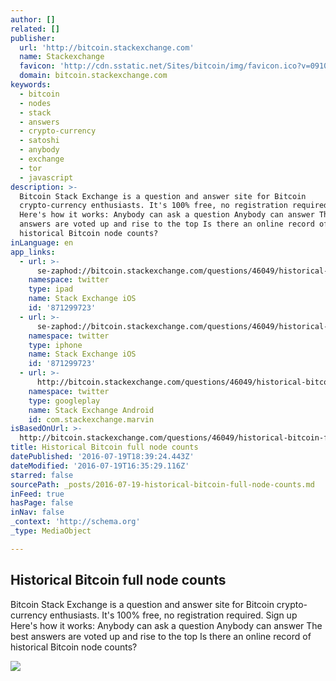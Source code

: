 ```yaml
---
author: []
related: []
publisher:
  url: 'http://bitcoin.stackexchange.com'
  name: Stackexchange
  favicon: 'http://cdn.sstatic.net/Sites/bitcoin/img/favicon.ico?v=0910168c5c65'
  domain: bitcoin.stackexchange.com
keywords:
  - bitcoin
  - nodes
  - stack
  - answers
  - crypto-currency
  - satoshi
  - anybody
  - exchange
  - tor
  - javascript
description: >-
  Bitcoin Stack Exchange is a question and answer site for Bitcoin
  crypto-currency enthusiasts. It's 100% free, no registration required. Sign up
  Here's how it works: Anybody can ask a question Anybody can answer The best
  answers are voted up and rise to the top Is there an online record of
  historical Bitcoin node counts?
inLanguage: en
app_links:
  - url: >-
      se-zaphod://bitcoin.stackexchange.com/questions/46049/historical-bitcoin-full-node-counts
    namespace: twitter
    type: ipad
    name: Stack Exchange iOS
    id: '871299723'
  - url: >-
      se-zaphod://bitcoin.stackexchange.com/questions/46049/historical-bitcoin-full-node-counts
    namespace: twitter
    type: iphone
    name: Stack Exchange iOS
    id: '871299723'
  - url: >-
      http://bitcoin.stackexchange.com/questions/46049/historical-bitcoin-full-node-counts
    namespace: twitter
    type: googleplay
    name: Stack Exchange Android
    id: com.stackexchange.marvin
isBasedOnUrl: >-
  http://bitcoin.stackexchange.com/questions/46049/historical-bitcoin-full-node-counts
title: Historical Bitcoin full node counts
datePublished: '2016-07-19T18:39:24.443Z'
dateModified: '2016-07-19T16:35:29.116Z'
starred: false
sourcePath: _posts/2016-07-19-historical-bitcoin-full-node-counts.md
inFeed: true
hasPage: false
inNav: false
_context: 'http://schema.org'
_type: MediaObject

---
```

<article style=""><h1>Historical Bitcoin full node counts</h1><p>Bitcoin Stack Exchange is a question and answer site for Bitcoin crypto-currency enthusiasts. It's 100% free, no registration required. Sign up Here's how it works: Anybody can ask a question Anybody can answer The best answers are voted up and rise to the top Is there an online record of historical Bitcoin node counts?</p><img src="http://cdn.sstatic.net/Sites/bitcoin/img/apple-touch-icon.png?v=a43e5a337e6b&amp;a" /></article>